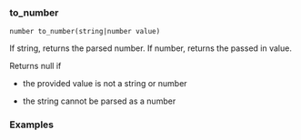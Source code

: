 ### to_number

```
number to_number(string|number value)
```

If string, returns the parsed number. 
If number, returns the passed in value.

Returns null if 

- the provided value is not a string or number

- the string cannot be parsed as a number

### Examples


